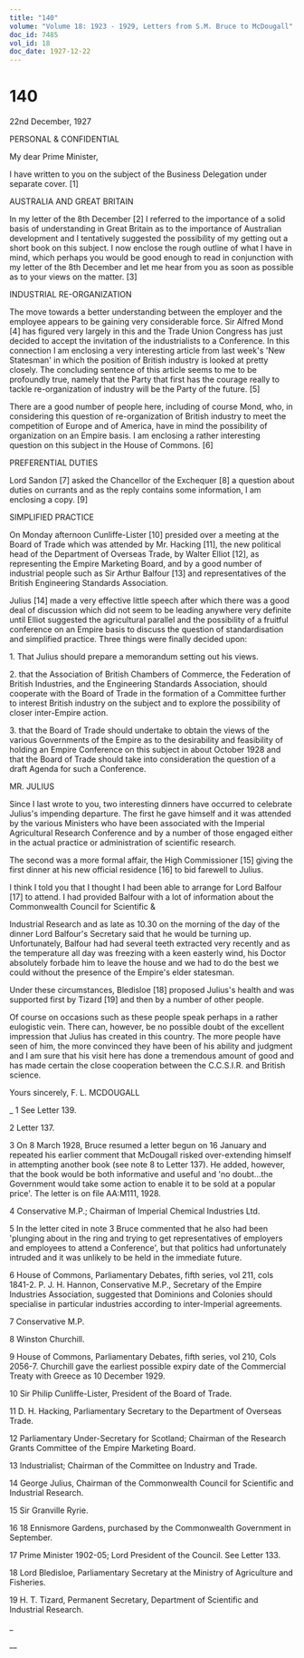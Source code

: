 ```yaml
---
title: "140"
volume: "Volume 18: 1923 - 1929, Letters from S.M. Bruce to McDougall"
doc_id: 7485
vol_id: 18
doc_date: 1927-12-22
---
```


# 140

22nd December, 1927

PERSONAL &amp; CONFIDENTIAL

My dear Prime Minister,

I have written to you on the subject of the Business Delegation under separate cover. [1]

AUSTRALIA AND GREAT BRITAIN

In my letter of the 8th December [2] I referred to the importance of a solid basis of understanding in Great Britain as to the importance of Australian development and I tentatively suggested the possibility of my getting out a short book on this subject. I now enclose the rough outline of what I have in mind, which perhaps you would be good enough to read in conjunction with my letter of the 8th December and let me hear from you as soon as possible as to your views on the matter. [3]

INDUSTRIAL RE-ORGANIZATION

The move towards a better understanding between the employer and the employee appears to be gaining very considerable force. Sir Alfred Mond [4] has figured very largely in this and the Trade Union Congress has just decided to accept the invitation of the industrialists to a Conference. In this connection I am enclosing a very interesting article from last week's 'New Statesman' in which the position of British industry is looked at pretty closely. The concluding sentence of this article seems to me to be profoundly true, namely that the Party that first has the courage really to tackle re-organization of industry will be the Party of the future. [5]

There are a good number of people here, including of course Mond, who, in considering this question of re-organization of British industry to meet the competition of Europe and of America, have in mind the possibility of organization on an Empire basis. I am enclosing a rather interesting question on this subject in the House of Commons. [6]

PREFERENTIAL DUTIES

Lord Sandon [7] asked the Chancellor of the Exchequer [8] a question about duties on currants and as the reply contains some information, I am enclosing a copy. [9]

SIMPLIFIED PRACTICE

On Monday afternoon Cunliffe-Lister [10] presided over a meeting at the Board of Trade which was attended by Mr. Hacking [11], the new political head of the Department of Overseas Trade, by Walter Elliot [12], as representing the Empire Marketing Board, and by a good number of industrial people such as Sir Arthur Balfour [13] and representatives of the British Engineering Standards Association.

Julius [14] made a very effective little speech after which there was a good deal of discussion which did not seem to be leading anywhere very definite until Elliot suggested the agricultural parallel and the possibility of a fruitful conference on an Empire basis to discuss the question of standardisation and simplified practice. Three things were finally decided upon:

1\. That Julius should prepare a memorandum setting out his views.

2\. that the Association of British Chambers of Commerce, the Federation of British Industries, and the Engineering Standards Association, should cooperate with the Board of Trade in the formation of a Committee further to interest British industry on the subject and to explore the possibility of closer inter-Empire action.

3\. that the Board of Trade should undertake to obtain the views of the various Governments of the Empire as to the desirability and feasibility of holding an Empire Conference on this subject in about October 1928 and that the Board of Trade should take into consideration the question of a draft Agenda for such a Conference.

MR. JULIUS

Since I last wrote to you, two interesting dinners have occurred to celebrate Julius's impending departure. The first he gave himself and it was attended by the various Ministers who have been associated with the Imperial Agricultural Research Conference and by a number of those engaged either in the actual practice or administration of scientific research.

The second was a more formal affair, the High Commissioner [15] giving the first dinner at his new official residence [16] to bid farewell to Julius.

I think I told you that I thought I had been able to arrange for Lord Balfour [17] to attend. I had provided Balfour with a lot of information about the Commonwealth Council for Scientific &amp;

Industrial Research and as late as 10.30 on the morning of the day of the dinner Lord Balfour's Secretary said that he would be turning up. Unfortunately, Balfour had had several teeth extracted very recently and as the temperature all day was freezing with a keen easterly wind, his Doctor absolutely forbade him to leave the house and we had to do the best we could without the presence of the Empire's elder statesman.

Under these circumstances, Bledisloe [18] proposed Julius's health and was supported first by Tizard [19] and then by a number of other people.

Of course on occasions such as these people speak perhaps in a rather eulogistic vein. There can, however, be no possible doubt of the excellent impression that Julius has created in this country. The more people have seen of him, the more convinced they have been of his ability and judgment and I am sure that his visit here has done a tremendous amount of good and has made certain the close cooperation between the C.C.S.I.R. and British science.

Yours sincerely, F. L. MCDOUGALL 

_ 1 See Letter 139.

2 Letter 137.

3 On 8 March 1928, Bruce resumed a letter begun on 16 January and repeated his earlier comment that McDougall risked over-extending himself in attempting another book (see note 8 to Letter 137). He added, however, that the book would be both informative and useful and 'no doubt...the Government would take some action to enable it to be sold at a popular price'. The letter is on file AA:M111, 1928.

4 Conservative M.P.; Chairman of Imperial Chemical Industries Ltd.

5 In the letter cited in note 3 Bruce commented that he also had been 'plunging about in the ring and trying to get representatives of employers and employees to attend a Conference', but that politics had unfortunately intruded and it was unlikely to be held in the immediate future.

6 House of Commons, Parliamentary Debates, fifth series, vol 211, cols 1841-2. P. J. H. Hannon, Conservative M.P., Secretary of the Empire Industries Association, suggested that Dominions and Colonies should specialise in particular industries according to inter-Imperial agreements.

7 Conservative M.P.

8 Winston Churchill.

9 House of Commons, Parliamentary Debates, fifth series, vol 210, Cols 2056-7. Churchill gave the earliest possible expiry date of the Commercial Treaty with Greece as 10 December 1929.

10 Sir Philip Cunliffe-Lister, President of the Board of Trade.

11 D. H. Hacking, Parliamentary Secretary to the Department of Overseas Trade.

12 Parliamentary Under-Secretary for Scotland; Chairman of the Research Grants Committee of the Empire Marketing Board.

13 Industrialist; Chairman of the Committee on Industry and Trade.

14 George Julius, Chairman of the Commonwealth Council for Scientific and Industrial Research.

15 Sir Granville Ryrie.

16 18 Ennismore Gardens, purchased by the Commonwealth Government in September.

17 Prime Minister 1902-05; Lord President of the Council. See Letter 133.

18 Lord Bledisloe, Parliamentary Secretary at the Ministry of Agriculture and Fisheries.

19 H. T. Tizard, Permanent Secretary, Department of Scientific and Industrial Research.

_

__
